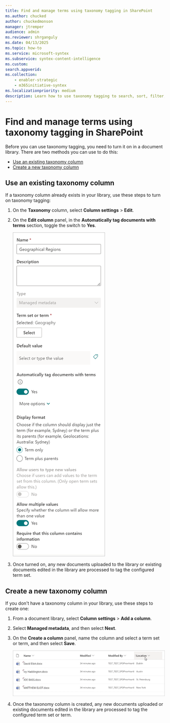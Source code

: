 ```yaml
---
title: Find and manage terms using taxonomy tagging in SharePoint
ms.author: chucked
author: chuckedmonson
manager: jtremper
audience: admin
ms.reviewer: shrganguly
ms.date: 04/13/2025
ms.topic: how-to
ms.service: microsoft-syntex
ms.subservice: syntex-content-intelligence
ms.custom: 
search.appverid: 
ms.collection: 
    - enabler-strategic
    - m365initiative-syntex
ms.localizationpriority: medium
description: Learn how to use taxonomy tagging to search, sort, filter, and manage terms in SharePoint.
---
```


# Find and manage terms using taxonomy tagging in SharePoint

Before you can use taxonomy tagging, you need to turn it on in a document library. There are two methods you can use to do this:

- [Use an existing taxonomy column](#use-an-existing-taxonomy-column)
- [Create a new taxonomy column](#create-a-new-taxonomy-column)

## Use an existing taxonomy column

If a taxonomy column already exists in your library, use these steps to turn on taxonomy tagging:

1. On the **Taxonomy** column, select **Column settings** > **Edit**.

2. On the **Edit column** panel, in the **Automatically tag documents with terms** section, toggle the switch to **Yes**.

   ![Screenshot showing the Column settings panel for the taxonomy column.](../media/content-understanding/taxonomy-tagging-edit-column-toggle.png)  
 
3. Once turned on, any new documents uploaded to the library or existing documents edited in the library are processed to tag the configured term set.

## Create a new taxonomy column

If you don't have a taxonomy column in your library, use these steps to create one:

1. From a document library, select **Column settings** > **Add a column**.

2. Select **Managed metadata**, and then select **Next**.

3. On the **Create a column** panel, name the column and select a term set or term, and then select **Save**.

   ![Screenshot showing the library view with a taxonomy column.](../media/content-understanding/taxonomy-tagging-taxonomy-column.png)  

4. Once the taxonomy column is created, any new documents uploaded or existing documents edited in the library are processed to tag the configured term set or term.
